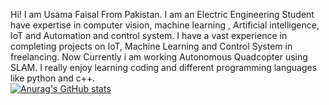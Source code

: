 Hi!
I am Usama Faisal From Pakistan. I am an Electric Engineering Student have expertise in computer vision, machine learning , Artificial intelligence, IoT and Automation and control system. I have a vast experience in completing projects on IoT, Machine Learning and Control System in freelancing. Now Currently i am working Autonomous Quadcopter using SLAM. I really enjoy learning coding and different programming languages like python and c++.  
[![Anurag's GitHub stats](https://github-readme-stats.vercel.app/api?username=usamafaisal1998)](https://github.com/anuraghazra/github-readme-stats)
